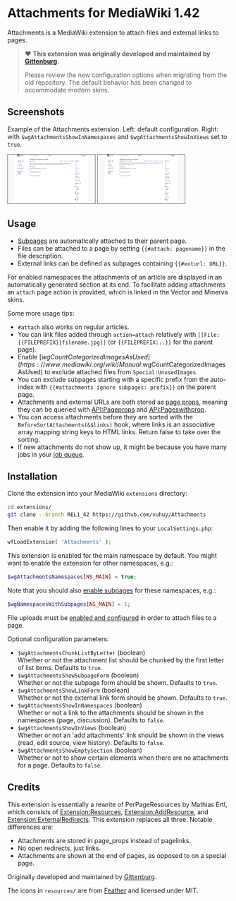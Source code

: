 # Attachments for MediaWiki 1.42

Attachments is a MediaWiki extension to attach files and external links to pages.

> ❤️ **This extension was originally developed and maintained by [Gittenburg](https://github.com/Gittenburg).**
>
> Please review the new configuration options when migrating from the old repository. The default behavior has been changed to accommodate modern skins.

## Screenshots

Example of the Attachments extension. Left: default configuration. Right: with `$wgAttachmentsShowInNamespaces` and `$wgAttachmentsShowInViews` set to `true`.

[![Attachments with default configuration](assets/attachments-default-thumb.png)](assets/attachments-default.png) [![Attachments with adjusted configuration](assets/attachments-config-thumb.png)](assets/attachments-config.png)

## Usage

- [Subpages](https://www.mediawiki.org/wiki/Help:Subpages) are automatically attached to their parent page.
- Files can be attached to a page by setting `{{#attach: pagename}}` in the file description.
- External links can be defined as subpages containing `{{#exturl: URL}}`.

For enabled namespaces the attachments of an article are displayed in an automatically generated section at its end. To facilitate adding attachments an `attach` page action is provided, which is linked in the Vector and Minerva skins.

Some more usage tips:

- `#attach` also works on regular articles.
- You can link files added through `action=attach` relatively with `[[File:{{FILEPREFIX}}filename.jpg]]` (or `{{FILEPREFIX:..}}` for the parent page).
- Enable [$wgCountCategorizedImagesAsUsed](https://www.mediawiki.org/wiki/Manual:$wgCountCategorizedImagesAsUsed) to exclude attached files from `Special:UnusedImages`.
- You can exclude subpages starting with a specific prefix from the auto-index with `{{#attachments ignore subpages: prefix}}` on the parent page.
- Attachments and external URLs are both stored as [page props](https://www.mediawiki.org/wiki/Manual:Page_props_table), meaning they can be queried with [API:Pageprops](https://www.mediawiki.org/wiki/API:Pageprops) and [API:Pageswithprop](https://www.mediawiki.org/wiki/API:Pageswithprop).
- You can access attachments before they are sorted with the `BeforeSortAttachments(&$links)` hook, where links is an associative array mapping string keys to HTML links. Return false to take over the sorting.
- If new attachments do not show up, it might be because you have many jobs in your [job queue](https://www.mediawiki.org/wiki/Manual:Job_queue).

## Installation

Clone the extension into your MediaWiki `extensions` directory:

```bash
cd extensions/
git clone --branch REL1_42 https://github.com/vuhuy/Attachments
```

Then enable it by adding the following lines to your `LocalSettings.php`:

```php
wfLoadExtension( 'Attachments' );
```

This extension is enabled for the main namespace by default. You might want to enable the extension for other namespaces, e.g.:

```php
$wgAttachmentsNamespaces[NS_MAIN] = true;
```

Note that you should also [enable subpages](https://www.mediawiki.org/wiki/Manual:LocalSettings.php#Enabling_subpages) for these namespaces, e.g.:

```php
$wgNamespacesWithSubpages[NS_MAIN] = 1;
```

File uploads must be [enabled and configured](https://www.mediawiki.org/wiki/Manual:Configuring_file_uploads) in order to attach files to a page.

Optional configuration parameters:

- `$wgAttachmentsChunkListByLetter` (boolean)  
  Whether or not the attachment list should be chunked by the first letter of list items. Defaults to `true`.
- `$wgAttachmentsShowSubpageForm` (boolean)  
  Whether or not the subpage form should be shown. Defaults to `true`.
- `$wgAttachmentsShowLinkForm` (boolean)  
  Whether or not the external link form should be shown. Defaults to `true`.
- `$wgAttachmentsShowInNamespaces` (boolean)  
  Whether or not a link to the attachments should be shown in the namespaces (page, discussion). Defaults to `false`.
- `$wgAttachmentsShowInViews` (boolean)  
  Whether or not an 'add attachments' link should be shown in the views (read, edit source, view history). Defaults to `false`.
- `$wgAttachmentsShowEmptySection` (boolean)  
  Whether or not to show certain elements when there are no attachments for a page. Defaults to `false`.

## Credits

This extension is essentially a rewrite of PerPageResources by Mathias Ertl, which consists of [Extension:Resources](https://fs.fsinf.at/wiki/Resources), [Extension:AddResource](https://fs.fsinf.at/wiki/AddResource), and [Extension:ExternalRedirects](https://github.com/mathiasertl/ExternalRedirects). This extension replaces all three. Notable differences are:

* Attachments are stored in page\_props instead of pagelinks.
* No open redirects, just links.
* Attachments are shown at the end of pages, as opposed to on a special page.

Originally developed and maintained by [Gittenburg](https://github.com/Gittenburg).

The icons in `resources/` are from [Feather](https://feathericons.com/) and licensed under MIT.
